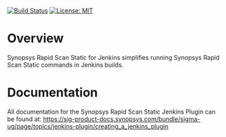 <!--- Copyright (c) 2022 Synopsys, Inc. All rights reserved worldwide. --->
[![Build Status](https://ci.jenkins.io/buildStatus/icon?job=Plugins%2Fsynopsys-sigma-plugin%2Fmaster)](https://ci.jenkins.io/job/Plugins/job/synopsys-sigma-plugin/job/master/)
[![License: MIT](https://img.shields.io/badge/License-MIT-yellow.svg)](https://opensource.org/licenses/MIT)

# Overview #

Synopsys Rapid Scan Static for Jenkins simplifies running Synopsys Rapid Scan Static commands in Jenkins builds.

# Documentation #

All documentation for the Synopsys Rapid Scan Static Jenkins Plugin can be found at: https://sig-product-docs.synopsys.com/bundle/sigma-ug/page/topics/jenkins-plugin/creating_a_jenkins_plugin

